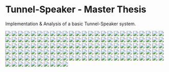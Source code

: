 # Tunnel-Speaker - Master Thesis
Implementation &amp; Analysis of a basic Tunnel-Speaker system.

![](https://github.com/ippokratis91/Tunnel-Speaker/blob/main/images/0001.jpg)
![](https://github.com/ippokratis91/Tunnel-Speaker/blob/main/images/0002.jpg)
![](https://github.com/ippokratis91/Tunnel-Speaker/blob/main/images/0003.jpg)
![](https://github.com/ippokratis91/Tunnel-Speaker/blob/main/images/0004.jpg)
![](https://github.com/ippokratis91/Tunnel-Speaker/blob/main/images/0005.jpg)
![](https://github.com/ippokratis91/Tunnel-Speaker/blob/main/images/0006.jpg)
![](https://github.com/ippokratis91/Tunnel-Speaker/blob/main/images/0007.jpg)
![](https://github.com/ippokratis91/Tunnel-Speaker/blob/main/images/0008.jpg)
![](https://github.com/ippokratis91/Tunnel-Speaker/blob/main/images/0009.jpg)
![](https://github.com/ippokratis91/Tunnel-Speaker/blob/main/images/0010.jpg)
![](https://github.com/ippokratis91/Tunnel-Speaker/blob/main/images/0011.jpg)
![](https://github.com/ippokratis91/Tunnel-Speaker/blob/main/images/0012.jpg)
![](https://github.com/ippokratis91/Tunnel-Speaker/blob/main/images/0013.jpg)
![](https://github.com/ippokratis91/Tunnel-Speaker/blob/main/images/0014.jpg)
![](https://github.com/ippokratis91/Tunnel-Speaker/blob/main/images/0015.jpg)
![](https://github.com/ippokratis91/Tunnel-Speaker/blob/main/images/0016.jpg)
![](https://github.com/ippokratis91/Tunnel-Speaker/blob/main/images/0001.jpg)
![](https://github.com/ippokratis91/Tunnel-Speaker/blob/main/images/0017.jpg)
![](https://github.com/ippokratis91/Tunnel-Speaker/blob/main/images/0018.jpg)
![](https://github.com/ippokratis91/Tunnel-Speaker/blob/main/images/0019.jpg)
![](https://github.com/ippokratis91/Tunnel-Speaker/blob/main/images/0020.jpg)
![](https://github.com/ippokratis91/Tunnel-Speaker/blob/main/images/0021.jpg)
![](https://github.com/ippokratis91/Tunnel-Speaker/blob/main/images/0022.jpg)
![](https://github.com/ippokratis91/Tunnel-Speaker/blob/main/images/0023.jpg)
![](https://github.com/ippokratis91/Tunnel-Speaker/blob/main/images/0024.jpg)
![](https://github.com/ippokratis91/Tunnel-Speaker/blob/main/images/0025.jpg)
![](https://github.com/ippokratis91/Tunnel-Speaker/blob/main/images/0026.jpg)
![](https://github.com/ippokratis91/Tunnel-Speaker/blob/main/images/0027.jpg)
![](https://github.com/ippokratis91/Tunnel-Speaker/blob/main/images/0028.jpg)
![](https://github.com/ippokratis91/Tunnel-Speaker/blob/main/images/0029.jpg)
![](https://github.com/ippokratis91/Tunnel-Speaker/blob/main/images/0030.jpg)
![](https://github.com/ippokratis91/Tunnel-Speaker/blob/main/images/0031.jpg)
![](https://github.com/ippokratis91/Tunnel-Speaker/blob/main/images/0032.jpg)
![](https://github.com/ippokratis91/Tunnel-Speaker/blob/main/images/0033.jpg)
![](https://github.com/ippokratis91/Tunnel-Speaker/blob/main/images/0034.jpg)
![](https://github.com/ippokratis91/Tunnel-Speaker/blob/main/images/0035.jpg)
![](https://github.com/ippokratis91/Tunnel-Speaker/blob/main/images/0036.jpg)
![](https://github.com/ippokratis91/Tunnel-Speaker/blob/main/images/0037.jpg)
![](https://github.com/ippokratis91/Tunnel-Speaker/blob/main/images/0038.jpg)
![](https://github.com/ippokratis91/Tunnel-Speaker/blob/main/images/0039.jpg)
![](https://github.com/ippokratis91/Tunnel-Speaker/blob/main/images/0040.jpg)
![](https://github.com/ippokratis91/Tunnel-Speaker/blob/main/images/0041.jpg)
![](https://github.com/ippokratis91/Tunnel-Speaker/blob/main/images/0042.jpg)
![](https://github.com/ippokratis91/Tunnel-Speaker/blob/main/images/0043.jpg)
![](https://github.com/ippokratis91/Tunnel-Speaker/blob/main/images/0044.jpg)
![](https://github.com/ippokratis91/Tunnel-Speaker/blob/main/images/0045.jpg)
![](https://github.com/ippokratis91/Tunnel-Speaker/blob/main/images/0046.jpg)
![](https://github.com/ippokratis91/Tunnel-Speaker/blob/main/images/0047.jpg)
![](https://github.com/ippokratis91/Tunnel-Speaker/blob/main/images/0048.jpg)
![](https://github.com/ippokratis91/Tunnel-Speaker/blob/main/images/0049.jpg)
![](https://github.com/ippokratis91/Tunnel-Speaker/blob/main/images/0050.jpg)
![](https://github.com/ippokratis91/Tunnel-Speaker/blob/main/images/0051.jpg)
![](https://github.com/ippokratis91/Tunnel-Speaker/blob/main/images/0052.jpg)
![](https://github.com/ippokratis91/Tunnel-Speaker/blob/main/images/0053.jpg)
![](https://github.com/ippokratis91/Tunnel-Speaker/blob/main/images/0054.jpg)
![](https://github.com/ippokratis91/Tunnel-Speaker/blob/main/images/0055.jpg)
![](https://github.com/ippokratis91/Tunnel-Speaker/blob/main/images/0056.jpg)
![](https://github.com/ippokratis91/Tunnel-Speaker/blob/main/images/0057.jpg)
![](https://github.com/ippokratis91/Tunnel-Speaker/blob/main/images/0058.jpg)
![](https://github.com/ippokratis91/Tunnel-Speaker/blob/main/images/0059.jpg)
![](https://github.com/ippokratis91/Tunnel-Speaker/blob/main/images/0060.jpg)
![](https://github.com/ippokratis91/Tunnel-Speaker/blob/main/images/0050.jpg)
![](https://github.com/ippokratis91/Tunnel-Speaker/blob/main/images/0060.jpg)
![](https://github.com/ippokratis91/Tunnel-Speaker/blob/main/images/0061.jpg)
![](https://github.com/ippokratis91/Tunnel-Speaker/blob/main/images/0062.jpg)
![](https://github.com/ippokratis91/Tunnel-Speaker/blob/main/images/0063.jpg)
![](https://github.com/ippokratis91/Tunnel-Speaker/blob/main/images/0064.jpg)
![](https://github.com/ippokratis91/Tunnel-Speaker/blob/main/images/0065.jpg)
![](https://github.com/ippokratis91/Tunnel-Speaker/blob/main/images/0066.jpg)
![](https://github.com/ippokratis91/Tunnel-Speaker/blob/main/images/0067.jpg)
![](https://github.com/ippokratis91/Tunnel-Speaker/blob/main/images/0068.jpg)
![](https://github.com/ippokratis91/Tunnel-Speaker/blob/main/images/0069.jpg)
![](https://github.com/ippokratis91/Tunnel-Speaker/blob/main/images/0070.jpg)
![](https://github.com/ippokratis91/Tunnel-Speaker/blob/main/images/0071.jpg)
![](https://github.com/ippokratis91/Tunnel-Speaker/blob/main/images/0072.jpg)
![](https://github.com/ippokratis91/Tunnel-Speaker/blob/main/images/0073.jpg)
![](https://github.com/ippokratis91/Tunnel-Speaker/blob/main/images/0074.jpg)
![](https://github.com/ippokratis91/Tunnel-Speaker/blob/main/images/0075.jpg)
![](https://github.com/ippokratis91/Tunnel-Speaker/blob/main/images/0076.jpg)
![](https://github.com/ippokratis91/Tunnel-Speaker/blob/main/images/0077.jpg)
![](https://github.com/ippokratis91/Tunnel-Speaker/blob/main/images/0078.jpg)
![](https://github.com/ippokratis91/Tunnel-Speaker/blob/main/images/0079.jpg)
![](https://github.com/ippokratis91/Tunnel-Speaker/blob/main/images/0080.jpg)
![](https://github.com/ippokratis91/Tunnel-Speaker/blob/main/images/0081.jpg)
![](https://github.com/ippokratis91/Tunnel-Speaker/blob/main/images/0082.jpg)
![](https://github.com/ippokratis91/Tunnel-Speaker/blob/main/images/0083.jpg)
![](https://github.com/ippokratis91/Tunnel-Speaker/blob/main/images/0084.jpg)
![](https://github.com/ippokratis91/Tunnel-Speaker/blob/main/images/0085.jpg)
![](https://github.com/ippokratis91/Tunnel-Speaker/blob/main/images/0086.jpg)
![](https://github.com/ippokratis91/Tunnel-Speaker/blob/main/images/0087.jpg)
![](https://github.com/ippokratis91/Tunnel-Speaker/blob/main/images/0088.jpg)
![](https://github.com/ippokratis91/Tunnel-Speaker/blob/main/images/0089.jpg)
![](https://github.com/ippokratis91/Tunnel-Speaker/blob/main/images2/0090.jpg)
![](https://github.com/ippokratis91/Tunnel-Speaker/blob/main/images2/0091.jpg)
![](https://github.com/ippokratis91/Tunnel-Speaker/blob/main/images2/0092.jpg)
![](https://github.com/ippokratis91/Tunnel-Speaker/blob/main/images2/0093.jpg)
![](https://github.com/ippokratis91/Tunnel-Speaker/blob/main/images2/0094.jpg)
![](https://github.com/ippokratis91/Tunnel-Speaker/blob/main/images2/0095.jpg)
![](https://github.com/ippokratis91/Tunnel-Speaker/blob/main/images2/0096.jpg)
![](https://github.com/ippokratis91/Tunnel-Speaker/blob/main/images2/0097.jpg)
![](https://github.com/ippokratis91/Tunnel-Speaker/blob/main/images2/0098.jpg)
![](https://github.com/ippokratis91/Tunnel-Speaker/blob/main/images2/0099.jpg)
![](https://github.com/ippokratis91/Tunnel-Speaker/blob/main/images2/0100.jpg)
![](https://github.com/ippokratis91/Tunnel-Speaker/blob/main/images2/0100.jpg)
![](https://github.com/ippokratis91/Tunnel-Speaker/blob/main/images2/0100.jpg)
![](https://github.com/ippokratis91/Tunnel-Speaker/blob/main/images2/0101.jpg)
![](https://github.com/ippokratis91/Tunnel-Speaker/blob/main/images2/0102.jpg)
![](https://github.com/ippokratis91/Tunnel-Speaker/blob/main/images2/0103.jpg)
![](https://github.com/ippokratis91/Tunnel-Speaker/blob/main/images2/0104.jpg)
![](https://github.com/ippokratis91/Tunnel-Speaker/blob/main/images2/0105.jpg)
![](https://github.com/ippokratis91/Tunnel-Speaker/blob/main/images2/0106.jpg)
![](https://github.com/ippokratis91/Tunnel-Speaker/blob/main/images2/0107.jpg)
![](https://github.com/ippokratis91/Tunnel-Speaker/blob/main/images2/0108.jpg)
![](https://github.com/ippokratis91/Tunnel-Speaker/blob/main/images2/0109.jpg)
![](https://github.com/ippokratis91/Tunnel-Speaker/blob/main/images2/0110.jpg)
![](https://github.com/ippokratis91/Tunnel-Speaker/blob/main/images2/0111.jpg)
![](https://github.com/ippokratis91/Tunnel-Speaker/blob/main/images2/0112.jpg)
![](https://github.com/ippokratis91/Tunnel-Speaker/blob/main/images2/0113.jpg)
![](https://github.com/ippokratis91/Tunnel-Speaker/blob/main/images2/0114.jpg)
![](https://github.com/ippokratis91/Tunnel-Speaker/blob/main/images2/0115.jpg)
![](https://github.com/ippokratis91/Tunnel-Speaker/blob/main/images2/0116.jpg)
![](https://github.com/ippokratis91/Tunnel-Speaker/blob/main/images2/0117.jpg)
![](https://github.com/ippokratis91/Tunnel-Speaker/blob/main/images2/0118.jpg)
![](https://github.com/ippokratis91/Tunnel-Speaker/blob/main/images2/0119.jpg)
![](https://github.com/ippokratis91/Tunnel-Speaker/blob/main/images2/0120.jpg)
![](https://github.com/ippokratis91/Tunnel-Speaker/blob/main/images2/0121.jpg)
![](https://github.com/ippokratis91/Tunnel-Speaker/blob/main/images2/0122.jpg)
![](https://github.com/ippokratis91/Tunnel-Speaker/blob/main/images2/0123.jpg)
![](https://github.com/ippokratis91/Tunnel-Speaker/blob/main/images2/0124.jpg)
![](https://github.com/ippokratis91/Tunnel-Speaker/blob/main/images2/0125.jpg)
![](https://github.com/ippokratis91/Tunnel-Speaker/blob/main/images2/0126.jpg)
![](https://github.com/ippokratis91/Tunnel-Speaker/blob/main/images2/0127.jpg)
![](https://github.com/ippokratis91/Tunnel-Speaker/blob/main/images2/0128.jpg)
![](https://github.com/ippokratis91/Tunnel-Speaker/blob/main/images2/0129.jpg)
![](https://github.com/ippokratis91/Tunnel-Speaker/blob/main/images2/0130.jpg)
